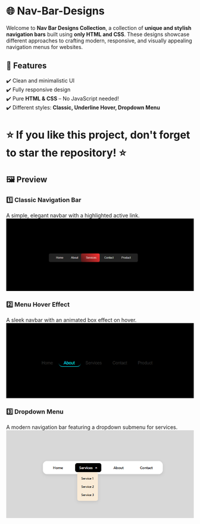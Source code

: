 # 🌐 Nav-Bar-Designs  

Welcome to **Nav Bar Designs Collection**, a collection of **unique and stylish navigation bars** built using **only HTML and CSS**. These designs showcase different approaches to crafting modern, responsive, and visually appealing navigation menus for websites.

## 📌 Features  
✔️ Clean and minimalistic UI  
✔️ Fully responsive design  
✔️ Pure **HTML & CSS** – No JavaScript needed!  
✔️ Different styles: **Classic, Underline Hover, Dropdown Menu**  

# ⭐ If you like this project, don't forget to star the repository! ⭐

## 🖼️ Preview 

### **1️⃣ Classic Navigation Bar**  
A simple, elegant navbar with a highlighted active link. 
<img src="./Nav Snapshots/nav1.png" alt="Nav 1" >

### **2️⃣ Menu Hover Effect**  
A sleek navbar with an animated box effect on hover.  
<img src="./Nav Snapshots/nav2.png" alt="Nav 2" >

### **3️⃣ Dropdown Menu**  
A modern navigation bar featuring a dropdown submenu for services. 
<img src="./Nav Snapshots/nav3.png" alt="Nav 3" >